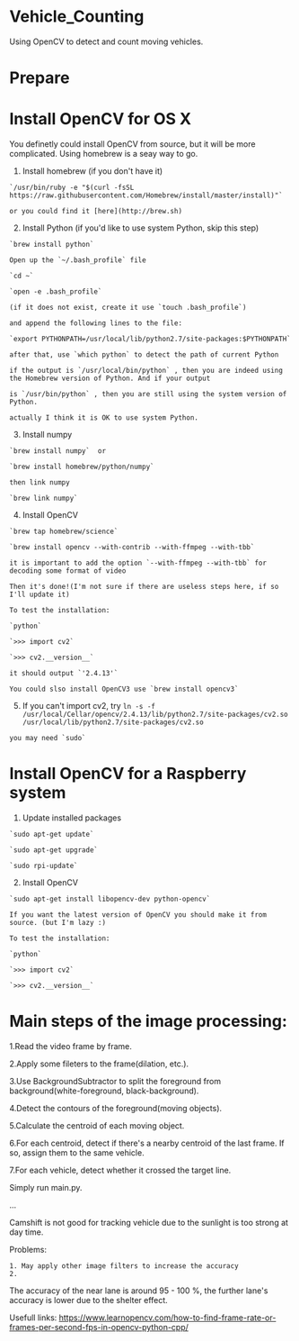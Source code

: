 # Vehicle_Counting

Using OpenCV to detect and count moving vehicles.

# Prepare

# Install OpenCV for OS X

You definetly could install OpenCV from source, but it will be more complicated. Using homebrew is a seay way to go.

  1. Install homebrew (if you don't have it)

    `/usr/bin/ruby -e "$(curl -fsSL https://raw.githubusercontent.com/Homebrew/install/master/install)"`
    
    or you could find it [here](http://brew.sh)
    
  2. Install Python (if you'd like to use system Python, skip this step)
    
    `brew install python`
    
    Open up the `~/.bash_profile` file 
    
    `cd ~`

    `open -e .bash_profile`

    (if it does not exist, create it use `touch .bash_profile`)
    
    and append the following lines to the file:
    
    `export PYTHONPATH=/usr/local/lib/python2.7/site-packages:$PYTHONPATH`

    after that, use `which python` to detect the path of current Python

    if the output is `/usr/local/bin/python` , then you are indeed using the Homebrew version of Python. And if your output
    
    is `/usr/bin/python` , then you are still using the system version of Python.
    
    actually I think it is OK to use system Python.
    
  3. Install numpy
  
    `brew install numpy`  or
  
    `brew install homebrew/python/numpy`
    
    then link numpy

    `brew link numpy` 
    
  4. Install OpenCV
  
    `brew tap homebrew/science`

    `brew install opencv --with-contrib --with-ffmpeg --with-tbb`
    
    it is important to add the option `--with-ffmpeg --with-tbb` for decoding some format of video
    
    Then it's done!(I'm not sure if there are useless steps here, if so I'll update it)
    
    To test the installation:
    
    `python`
      
    `>>> import cv2`
      
    `>>> cv2.__version__`
    
    it should output `'2.4.13'`
    
    You could slso install OpenCV3 use `brew install opencv3`
  
  5. If you can't import cv2, try
    `ln -s -f /usr/local/Cellar/opencv/2.4.13/lib/python2.7/site-packages/cv2.so /usr/local/lib/python2.7/site-packages/cv2.so`

    you may need `sudo`

# Install OpenCV for a Raspberry system

  1. Update installed packages
    
    `sudo apt-get update`

    `sudo apt-get upgrade`
    
    `sudo rpi-update`
  
  2. Install OpenCV
    
    `sudo apt-get install libopencv-dev python-opencv`

    If you want the latest version of OpenCV you should make it from source. (but I'm lazy :)
  
    To test the installation:
    
    `python`
    
    `>>> import cv2`
    
    `>>> cv2.__version__`
    
# Main steps of the image processing:

  1.Read the video frame by frame.
  
  2.Apply some fileters to the frame(dilation, etc.).
  
  3.Use BackgroundSubtractor to split the foreground from background(white-foreground, black-background).
  
  4.Detect the contours of the foreground(moving objects).
  
  5.Calculate the centroid of each moving object.
  
  6.For each centroid, detect if there's a nearby centroid of the last frame. If so, assign them to the same vehicle.
  
  7.For each vehicle, detect whether it crossed the target line.
 
Simply run main.py.

...

Camshift is not good for tracking vehicle due to the sunlight is too strong at day time.

Problems:

    1. May apply other image filters to increase the accuracy
    2.

The accuracy of the near lane is around 95 - 100 %, the further lane's accuracy is lower due to the shelter effect.

Usefull links: https://www.learnopencv.com/how-to-find-frame-rate-or-frames-per-second-fps-in-opencv-python-cpp/
